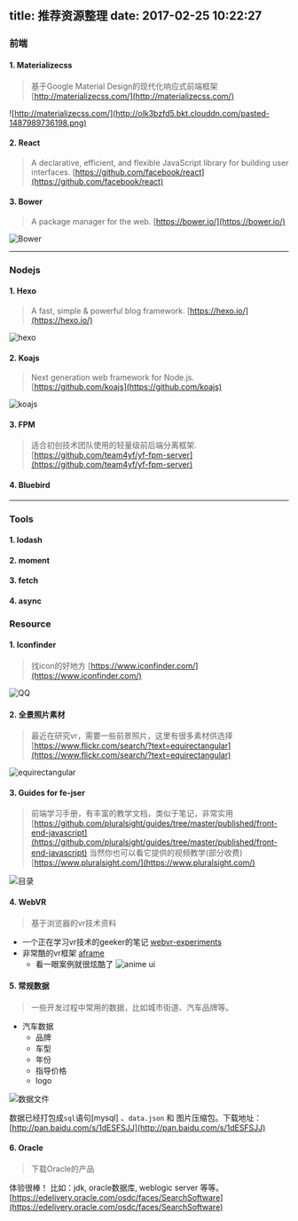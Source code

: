title: 推荐资源整理
date: 2017-02-25 10:22:27
---
### 前端

#### 1. Materializecss
> 基于Google Material Design的现代化响应式前端框架[http://materializecss.com/](http://materializecss.com/)

![http://materializecss.com/](http://olk3bzfd5.bkt.clouddn.com/pasted-1487989736198.png)

#### 2. React
> A declarative, efficient, and flexible JavaScript library for building user interfaces. [https://github.com/facebook/react](https://github.com/facebook/react)

#### 3. Bower
> A package manager for the web. [https://bower.io/](https://bower.io/)

![Bower](http://olk3bzfd5.bkt.clouddn.com/pasted-1487994370447.png)

---

### Nodejs

#### 1. Hexo
> A fast, simple & powerful blog framework. [https://hexo.io/](https://hexo.io/)

![hexo](http://olk3bzfd5.bkt.clouddn.com/pasted-1487990149121.png)

#### 2. Koajs
> Next generation web framework for Node.js. [https://github.com/koajs](https://github.com/koajs)

![koajs](http://olk3bzfd5.bkt.clouddn.com/pasted-1487990300530.png)

#### 3. FPM
> 适合初创技术团队使用的轻量级前后端分离框架. [https://github.com/team4yf/yf-fpm-server](https://github.com/team4yf/yf-fpm-server)

#### 4. Bluebird

---

### Tools

#### 1. lodash

#### 2. moment

#### 3. fetch

#### 4. async


### Resource

#### 1. Iconfinder
> 找icon的好地方 [https://www.iconfinder.com/](https://www.iconfinder.com/)

![QQ](http://olk3bzfd5.bkt.clouddn.com/pasted-1491709456216.png)

#### 2. 全景照片素材
> 最近在研究vr，需要一些前景照片，这里有很多素材供选择 [https://www.flickr.com/search/?text=equirectangular](https://www.flickr.com/search/?text=equirectangular)

![equirectangular](http://olk3bzfd5.bkt.clouddn.com/pasted-1491709610674.png)

#### 3. Guides for fe-jser
> 前端学习手册，有丰富的教学文档，类似于笔记，非常实用
[https://github.com/pluralsight/guides/tree/master/published/front-end-javascript](https://github.com/pluralsight/guides/tree/master/published/front-end-javascript)
当然你也可以看它提供的视频教学(部分收费) [https://www.pluralsight.com/](https://www.pluralsight.com/)

![目录](http://olk3bzfd5.bkt.clouddn.com/pasted-1491709804357.png)

#### 4. WebVR
> 基于浏览器的vr技术资料

- 一个正在学习vr技术的geeker的笔记 [webvr-experiments](https://github.com/nikgraf/webvr-experiments)
- 非常酷的vr框架 [aframe](https://aframe.io/)
  - 看一眼案例就很炫酷了
![anime ui](http://olk3bzfd5.bkt.clouddn.com/pasted-1491710466610.png)

#### 5. 常规数据
> 一些开发过程中常用的数据，比如城市街道、汽车品牌等。

- 汽车数据
  - 品牌
  - 车型
  - 年份
  - 指导价格
  - logo


![数据文件](http://olk3bzfd5.bkt.clouddn.com/pasted-1495416548478.png)

数据已经打包成`sql`语句[mysql] 、`data.json` 和 图片压缩包。下载地址：[http://pan.baidu.com/s/1dESFSJJ](http://pan.baidu.com/s/1dESFSJJ)


#### 6. Oracle
> 下载Oracle的产品

体验很棒！
比如：jdk, oracle数据库, weblogic server 等等。
[https://edelivery.oracle.com/osdc/faces/SearchSoftware](https://edelivery.oracle.com/osdc/faces/SearchSoftware)